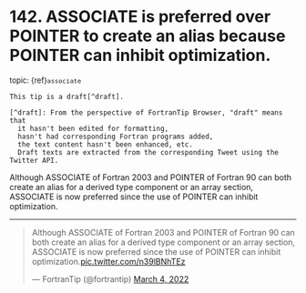 # <span class='text-muted'>142.</span> ASSOCIATE is preferred over POINTER to create an alias because POINTER can inhibit optimization.

<span style='font-size: small;' class='text-muted'>topic: {ref}`associate`</span>

```{note}
This tip is a draft[^draft].

[^draft]: From the perspective of FortranTip Browser, "draft" means that
  it hasn't been edited for formatting,
  hasn't had corresponding Fortran programs added,
  the text content hasn't been enhanced, etc.
  Draft texts are extracted from the corresponding Tweet using the Twitter API.
```

Although ASSOCIATE of Fortran 2003 and POINTER of Fortran 90 can both create an alias for a derived type component or an array section, ASSOCIATE is now preferred since the use of POINTER can inhibit optimization.


---

<blockquote class="twitter-tweet"><p lang="en" dir="ltr">Although ASSOCIATE of Fortran 2003 and POINTER of Fortran 90 can both create an alias for a derived type component or an array section, ASSOCIATE is now preferred since the use of POINTER can inhibit optimization.<a href="https://t.co/n39lBNhTEz">pic.twitter.com/n39lBNhTEz</a></p>&mdash; FortranTip (@fortrantip) <a href="https://twitter.com/fortrantip/status/1499720499181535247?ref_src=twsrc%5Etfw">March 4, 2022</a></blockquote><script async src="https://platform.twitter.com/widgets.js" charset="utf-8"></script>